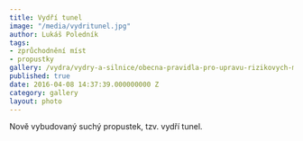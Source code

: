 ```yaml
---
title: Vydří tunel
image: "/media/vydritunel.jpg"
author: Lukáš Poledník
tags:
- zprůchodnění míst
- propustky
gallery: /vydra/vydry-a-silnice/obecna-pravidla-pro-upravu-rizikovych-mist
published: true
date: 2016-04-08 14:37:39.000000000 Z
category: gallery
layout: photo
---
```

Nově vybudovaný suchý propustek, tzv. vydří tunel.
